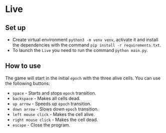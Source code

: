 # Live
## Set up
* Create virtual environment `python3 -m venv venv`, activate it and install the dependencies with the command `pip install -r requirements.txt`.
* To launch the `Live` you need to run the command `python main.py`.

## How to use
The game will start in the initial `epoch` with the three alive cells. You can use the following buttons:
* `space` - Starts and stops `epoch` transition.
* `backspace` - Makes all cells dead.
* `up arrow` - Speeds up `epoch` transition.
* `down arrow` - Slows down `epoch` transition.
* `left mouse click` - Makes the cell alive.
* `right mouse click` - Makes the cell dead.
* `escape` - Close the program.
